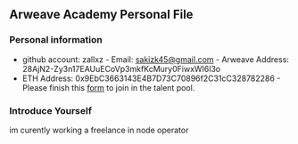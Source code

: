 ## Arweave Academy Personal File
### Personal information
- github account: zallxz - Email: sakizk45@gmail.com - 
Arweave Address: 28AjN2-Zy3n17EAUuECoVp3mkfKcMury0FiwxWI6l3o 
- ETH Address: 0x9EbC3663143E4B7D73C70896f2C31cC328782286 - 
Please finish this 
[form](https://docs.google.com/forms/d/e/1FAIpQLSfWA5fIIcBgmRppm3jNz5vmf9Mai_QMVil-2pO4r7YKn_Zhtw/viewform?usp=sf_link) 
to join in the talent pool.
### Introduce Yourself
 im curently working a freelance in node operator

